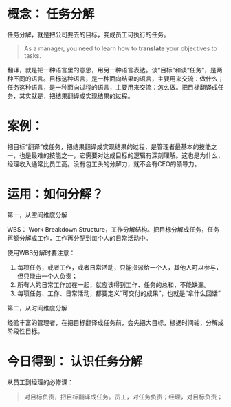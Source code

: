 
# 概念： 任务分解

任务分解，就是把公司要去的目标，变成员工可执行的任务。

> As a manager, you need to learn how to **translate** your objectives to tasks.

翻译，就是把一种语言里的意思，用另一种语言表达。谈“目标”和谈“任务”，是两种不同的语言。目标这种语言，是一种面向结果的语言，主要用来交流：做什么；任务这种语言，是一种面向过程的语言，主要用来交流：怎么做。把目标翻译成任务，其实就是，把结果翻译成实现结果的过程。

# 案例：

把目标“翻译”成任务，把结果翻译成实现结果的过程，是管理者最基本的技能之一，也是最难的技能之一，它需要对达成目标的逻辑有深刻理解。这也是为什么，经理收入通常比员工高。没有包工头的分解力，就不会有CEO的领导力。

# 运用：如何分解？

第一，从空间维度分解

WBS： Work Breakdown Structure，工作分解结构。把目标分解成任务，任务再额分解成工作，工作再分配到每个人的日常活动中。

使用WBS分解时要注意：

1. 每项任务，或者工作，或者日常活动，只能指派给一个人，其他人可以参与，但只能由一个人负责；
2. 所有人的日常工作加在一起，就应该得到工作、任务的总和，不能缺漏。
3. 每项任务、工作、日常活动，都要定义“可交付的成果”，也就是“拿什么回话”

第二，从时间维度分解

经验丰富的管理者，在把目标翻译成任务前，会先把大目标，根据时间轴，分解成阶段性目标。

# 今日得到： 认识任务分解

从员工到经理的必修课：
> 对目标负责，把目标翻译成任务。员工，对任务负责；经理，对目标负责；

